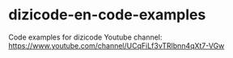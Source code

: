 # dizicode-en-code-examples
Code examples for dizicode Youtube channel: https://www.youtube.com/channel/UCqFiLf3vTRlbnn4qXt7-VGw
